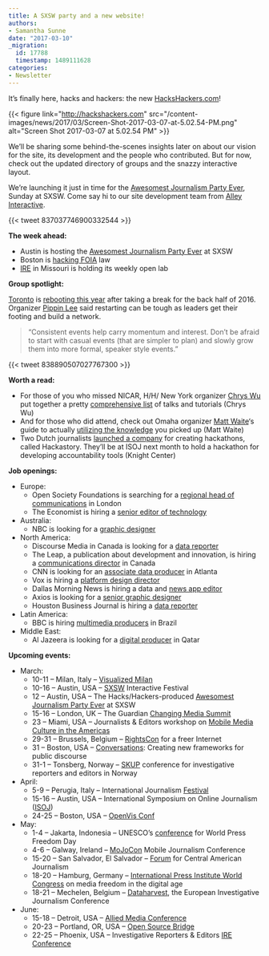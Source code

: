 ```yaml
---
title: A SXSW party and a new website!
authors:
- Samantha Sunne
date: "2017-03-10"
_migration:
  id: 17788
  timestamp: 1489111628
categories:
- Newsletter
---
```


It&#8217;s finally here, hacks and hackers: the new [HacksHackers.com][1]!

{{< figure link="http://hackshackers.com" src="/content-images/news/2017/03/Screen-Shot-2017-03-07-at-5.02.54-PM.png" alt="Screen Shot 2017-03-07 at 5.02.54 PM" >}}

We&#8217;ll be sharing some behind-the-scenes insights later on about our vision for the site, its development and the people who contributed. But for now, check out the updated directory of groups and the snazzy interactive layout.

We&#8217;re launching it just in time for the [Awesomest Journalism Party Ever][2], Sunday at SXSW. Come say hi to our site development team from [Alley Interactive][43].

{{< tweet 837037746900332544 >}}

**The week ahead:**

  * Austin is hosting the [Awesomest Journalism Party Ever][2] at SXSW
  * Boston is [hacking FOIA][3] law
  * [IRE][4] in Missouri is holding its weekly open lab

**Group spotlight:**

[Toronto][5] is [rebooting this year][6] after taking a break for the back half of 2016. Organizer [Pippin Lee][7] said restarting can be tough as leaders get their footing and build a network.

> &#8220;Consistent events help carry momentum and interest. Don&#8217;t be afraid to start with casual events (that are simpler to plan) and slowly grow them into more formal, speaker style events.&#8221;

{{< tweet 838890507027767300 >}}

**Worth a read:**

  * For those of you who missed NICAR, H/H/ New York organizer [Chrys Wu][8] put together a pretty [comprehensive list][9] of talks and tutorials (Chrys Wu)
  * And for those who did attend, check out Omaha organizer [Matt Waite][10]&#8216;s guide to actually [utilizing the knowledge][10] you picked up (Matt Waite)
  * Two Dutch journalists [launched a company][11] for creating hackathons, called Hackastory. They&#8217;ll be at ISOJ next month to hold a hackathon for developing accountability tools (Knight Center)

**Job openings:**

  * Europe:
      * Open Society Foundations is searching for a [regional head of communications][12] in London
      * The Economist is hiring a [senior editor of technology][13]
  * Australia:
      * NBC is looking for a [graphic designer][14]
  * North America:
      * Discourse Media in Canada is looking for a [data reporter][15]
      * The Leap, a publication about development and innovation, is hiring a [communications director][16] in Canada
      * CNN is looking for an [associate data producer][17] in Atlanta
      * Vox is hiring a [platform design director][18]
      * Dallas Morning News is hiring a data and [news app editor][19]
      * Axios is looking for a [senior graphic designer][20]
      * Houston Business Journal is hiring a [data reporter][21]
  * Latin America:
      * BBC is hiring [multimedia producers][22] in Brazil
  * Middle East:
      * Al Jazeera is looking for a [digital producer][23] in Qatar

**Upcoming events:**

  * March:
      * 10-11 &#8211; Milan, Italy &#8211; [Visualized Milan][24]
      * 10-16 &#8211; Austin, USA &#8211; [SXSW][25] Interactive Festival
      * 12 &#8211; Austin, USA &#8211; The Hacks/Hackers-produced [Awesomest Journalism Party Ever][26] at SXSW
      * 15-16 &#8211; London, UK &#8211; The Guardian [Changing Media Summit][27]
      * 23 &#8211; Miami, USA &#8211; Journalists & Editors workshop on [Mobile Media Culture in the Americas][28]
      * 29-31 &#8211; Brussels, Belgium &#8211; [RightsCon][29] for a freer Internet
      * 31 &#8211; Boston, USA &#8211; [Conversations][30]: Creating new frameworks for public discourse
      * 31-1 &#8211; Tonsberg, Norway &#8211; [SKUP][31] conference for investigative reporters and editors in Norway
  * April:
      * 5-9 &#8211; Perugia, Italy &#8211; International Journalism [Festival][32]
      * 15-16 &#8211; Austin, USA &#8211; International Symposium on Online Journalism ([ISOJ][33])
      * 24-25 &#8211; Boston, USA &#8211; [OpenVis Conf][34]
  * May:
      * 1-4 &#8211; Jakarta, Indonesia &#8211; UNESCO&#8217;s [conference][35] for World Press Freedom Day
      * 4-6 &#8211; Galway, Ireland &#8211; [MoJoCon][36] Mobile Journalism Conference
      * 15-20 &#8211; San Salvador, El Salvador &#8211; [Forum][37] for Central American Journalism
      * 18-20 &#8211; Hamburg, Germany &#8211; [International Press Institute World Congress][38] on media freedom in the digital age
      * 18-21 &#8211; Mechelen, Belgium &#8211; [Dataharvest][39], the European Investigative Journalism Conference
  * June:
      * 15-18 &#8211; Detroit, USA &#8211; [Allied Media Conference][40]
      * 20-23 &#8211; Portland, OR, USA &#8211; [Open Source Bridge][41]
      * 22-25 &#8211; Phoenix, USA &#8211; Investigative Reporters & Editors [IRE Conference][42]

 [1]: http://hackshackers.com/
 [2]: https://theawesomest.journalismparty.com/ever/vii/
 [3]: https://www.meetup.com/hackshackersboston/events/238081964/
 [4]: http://www.meetup.com/hackshackersIRE/
 [5]: https://www.meetup.com/Hacks-Hackers-Toronto/
 [6]: https://www.meetup.com/Hacks-Hackers-Toronto/events/238081330/
 [7]: https://twitter.com/pippinlee
 [8]: http://blog.chryswu.com/about/
 [9]: http://blog.chryswu.com/2017/03/02/nicar17-slides-links-tutorials-nicar17/
 [10]: http://blog.mattwaite.com/post/78333096044/a-5-step-nicar-recovery-plan
 [11]: https://knightcenter.utexas.edu/blog/00-18088-isoj-2017-international-hackathon-will-develop-tools-accountability-journalism-improve
 [12]: https://journajobs.eu/jobs/regional-head-of-communications/
 [13]: http://www.gorkanajobs.co.uk//job/68690/the-economist-group-senior-editor-technology/
 [14]: http://www.gorkanajobs.co.uk/job/68701/hayu-graphic-designer/?deviceType=Desktop&TrackID=1
 [15]: http://discoursemedia.org/announcements/discourse-looking-data-reporter
 [16]: https://www.goodwork.ca/jobs/communications-strategy-job-in-canadian-non-profit-organization-38552
 [17]: https://www.turnerjobs.com/job/atlanta/associate-producer-data/1174/4136015?utm_source=jobalert&utm_medium=email&utm_campaign=TurnerBroadcasting_jobalert&utm_content=157065BR&ss=paid
 [18]: https://boards.greenhouse.io/voxmedia/jobs/617267?gh_jid=617267#.WL8XyhIrKfV
 [19]: https://ahbelo.mua.hrdepartment.com/hr/ats/Posting/view/486%27
 [20]: https://boards.greenhouse.io/axios/jobs/624057#.WMApDhLytE4
 [21]: http://talkingbiznews.com/biz-news-help-wanted/houston-business-journal-seeks-a-data-reporter/
 [22]: http://ijnet.org/en/opportunities/bbc-seeks-multimedia-journalists-brazil
 [23]: http://ijnet.org/en/opportunities/al-jazeera-seeks-producer-mena
 [24]: http://visualized.com/milan/
 [25]: https://www.sxsw.com/festivals/interactive/
 [26]: https://jenny8lee-dot-yamm-track.appspot.com/Redirect?ukey=1CBr760aABuqAP1GYtfaTaoGUvjLX5WOxl5x4FfGX8Fg-98809939&key=YAMMID-82376188&link=http%3A%2F%2Ftheawesomest.journalismparty.com%2Fever%2Fvii%2F
 [27]: https://www.theguardian.com/media-network/changing-media-summit?CMP=ema-1698
 [28]: http://info.splashthat.com/wf/click?upn=YF9ow9LI0kSD4J9739cH4q7zxJPkSVnqy5dauEqKGuGVOA0wLqIA4H0fyHYjlf3w_h3EYRiceYmcE2w0m2fAsUdvQn6qbOUOB2Sacjxu96Pv2tAzN6XeAzQlWQw5ursYMzK67nKgxYCHYFKKz4X6PkjF12LaT9uZJmINJ5gOsS-2FWdCsNSO4zgrYDKWhVtO2y4HnSayJwUeFMnrKuhrZ2fuMqSct-2BkD0Ez8kH8cZzq0l10VVAN9MVwZ5lcP2TzurtlayteHCZTYaJASmDCgWIreaiTYdjjTw5-2Bhll-2F-2FvFvZExsRpQPqOOcgkeEGbpoa4AqVen3V48nVvgMelH4BpfW5qpuBZ6D12gESy0WcS8e5hfuDTC0ZreiTZFfmenxUWV-2FJrQqJy290lJr0mo8D0WUPg-3D-3D
 [29]: https://www.rightscon.org/
 [30]: http://bit.ly/2lZyLYx
 [31]: https://skup2017aschedorg.sched.com/
 [32]: http://www.journalismfestival.com/
 [33]: https://online.journalism.utexas.edu/
 [34]: https://openvisconf.com/
 [35]: http://en.unesco.org/wpfd
 [36]: https://mojocon.rte.ie/
 [37]: http://forocap.elfaro.net/es/2016
 [38]: https://ipiwoco2017.sched.com/list/descriptions/
 [39]: http://journalismfund.eu/event/eijc-dataharvest-2017-mechelen
 [40]: https://www.alliedmedia.org/amc
 [41]: http://opensourcebridge.org/
 [42]: http://www.ire.org/conferences/ire2017/
 [43]: https://www.alleyinteractive.com/

<meta name="twitter:card" content="summary">
<meta name="twitter:image:src" content="https://hackshackers.com/content-images/about/hackshackers_logomark.png">
